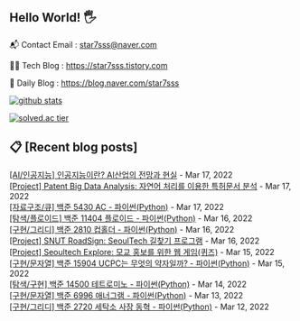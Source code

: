 ## Hello World! 🖐

📬 Contact Email : star7sss@naver.com

👨‍💻 Tech Blog : https://star7sss.tistory.com

🤪 Daily Blog : https://blog.naver.com/star7sss

[![github stats](https://github-readme-stats.vercel.app/api?username=jangThang&show_icons=true&hide_border=False)](https://star7sss.tistory.com)

[![solved.ac tier](http://mazassumnida.wtf/api/v2/generate_badge?boj=star7sss)](https://solved.ac/star7sss)

## 📋 [Recent blog posts]
[[AI/인공지능] 인공지능이란? AI산업의 전망과 현실](https://star7sss.tistory.com/345) - Mar 17, 2022<br>
[[Project] Patent Big Data Analysis: 자연어 처리를 이용한 특허문서 분석](https://star7sss.tistory.com/344) - Mar 17, 2022<br>
[[자료구조/큐] 백준 5430 AC - 파이썬(Python)](https://star7sss.tistory.com/291) - Mar 17, 2022<br>
[[탐색/플로이드] 백준 11404 플로이드 - 파이썬(Python)](https://star7sss.tistory.com/340) - Mar 16, 2022<br>
[[구현/그리디] 백준 2810 컵홀더 - 파이썬(Python)](https://star7sss.tistory.com/290) - Mar 16, 2022<br>
[[Project] SNUT RoadSign: SeoulTech 길찾기 프로그램](https://star7sss.tistory.com/331) - Mar 16, 2022<br>
[[Project] Seoultech Explore: 모교 홍보를 위한 웹 게임(퀴즈)](https://star7sss.tistory.com/330) - Mar 15, 2022<br>
[[구현/문자열] 백준 15904 UCPC는 무엇의 약자일까? - 파이썬(Python)](https://star7sss.tistory.com/289) - Mar 15, 2022<br>
[[탐색/구현] 백준 14500 테트로미노 - 파이썬(Python)](https://star7sss.tistory.com/288) - Mar 14, 2022<br>
[[구현/문자열] 백준 6996 애너그램 - 파이썬(Python)](https://star7sss.tistory.com/287) - Mar 13, 2022<br>
[[구현/그리디] 백준 2720 세탁소 사장 동혁 - 파이썬(Python)](https://star7sss.tistory.com/286) - Mar 12, 2022<br>
